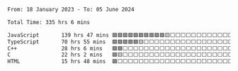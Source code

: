 <!-- ![GitHub metrics](https://metrics.lecoq.io/i-ice-bear) -->  

<!--START_SECTION:waka-->

```txt
From: 18 January 2023 - To: 05 June 2024

Total Time: 335 hrs 6 mins

JavaScript       139 hrs 47 mins 🟩🟩🟩🟩🟩🟩🟩🟩🟩🟩🟨⬜⬜⬜⬜⬜⬜⬜⬜⬜⬜⬜⬜⬜⬜   41.72 %
TypeScript       70 hrs 55 mins  🟩🟩🟩🟩🟩🟨⬜⬜⬜⬜⬜⬜⬜⬜⬜⬜⬜⬜⬜⬜⬜⬜⬜⬜⬜   21.17 %
C++              28 hrs 6 mins   🟩🟩⬜⬜⬜⬜⬜⬜⬜⬜⬜⬜⬜⬜⬜⬜⬜⬜⬜⬜⬜⬜⬜⬜⬜   08.39 %
C                22 hrs 2 mins   🟩🟨⬜⬜⬜⬜⬜⬜⬜⬜⬜⬜⬜⬜⬜⬜⬜⬜⬜⬜⬜⬜⬜⬜⬜   06.58 %
HTML             15 hrs 48 mins  🟩⬜⬜⬜⬜⬜⬜⬜⬜⬜⬜⬜⬜⬜⬜⬜⬜⬜⬜⬜⬜⬜⬜⬜⬜   04.72 %
```

<!--END_SECTION:waka-->
###
